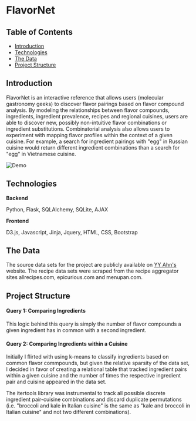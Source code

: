 # FlavorNet

## Table of Contents
- [Introduction](#introduction)
- [Technologies](#technologies)
- [The Data](#the-data)
- [Project Structure](#project-structure)
 

## Introduction

FlavorNet is an interactive reference that allows users (molecular gastronomy geeks) to discover flavor pairings based on flavor compound analysis. By modeling the relationships between flavor compounds, ingredients, ingredient prevalence, recipes and regional cuisines, users are able to discover new, possibly non-intuitive flavor combinations or ingredient substitutions. Combinatorial analysis also allows users to experiment with mapping flavor profiles within the context of a given cuisine. For example, a search for ingredient pairings with "egg" in Russian cuisine would return different ingredient combinations than a search for "egg" in Vietnamese cuisine. 

![Demo](https://github.com/levi006/FlavorNet/blob/master/static/img/runthrough.gif)

## Technologies

**Backend**

Python, Flask, SQLAlchemy, SQLite, AJAX

**Frontend**

D3.js, Javascript, Jinja, Jquery, HTML, CSS, Bootstrap

## The Data

The source data sets for the project are publicly available on [YY Ahn's](http://yongyeol.com/) website. The recipe data sets were scraped from the recipe aggregator sites allrecipes.com, epicurious.com and menupan.com. 

## Project Structure 

#### Query 1: Comparing Ingredients

This logic behind this query is simply the number of flavor compounds a given ingredient has in common with a second ingredient. 

#### Query 2: Comparing Ingredients within a Cuisine

Initially I flirted with using k-means to classify ingredients based on common flavor commpounds, but given the relative sparsity of the data set, I decided in favor of creating a relational table that tracked ingredient pairs within a given cuisine and the number of times the respective ingredient pair and cuisine appeared in the data set.     

The itertools library was instrumental to track all possible discrete ingredient pair-cuisine combinations and discard duplicate permutations (i.e. "broccoli and kale in Italian cuisine" is the same as "kale and broccoli in Italian cuisine" and not two different combinations). 

